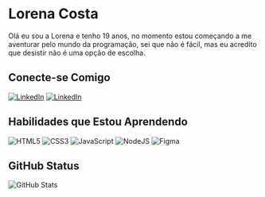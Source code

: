 # Lorena Costa
Olá eu sou a Lorena e tenho 19 anos, no momento estou começando a me aventurar pelo mundo da programação, sei que não é fácil, mas eu acredito que desistir não é uma opção de escolha.

## Conecte-se Comigo
[![LinkedIn](https://img.shields.io/badge/LinkedIn-0077B5?style=for-the-badge&logo=linkedin&logoColor=white)](https://www.linkedin.com/in/lorena-araujo-costa-480282264/)
[![LinkedIn](https://img.shields.io/badge/Instagram-ffffff?style=for-the-badge&logo=instagram)](https://www.instagram.com/lorenaaraujo954/)

## Habilidades que Estou Aprendendo
![HTML5](https://img.shields.io/badge/HTML5-E34F26?style=for-the-badge&logo=html5&logoColor=white)
![CSS3](https://img.shields.io/badge/CSS3-1572B6?style=for-the-badge&logo=css3&logoColor=white)
![JavaScript](https://img.shields.io/badge/JavaScript-F7DF1E?style=for-the-badge&logo=javascript&logoColor=black)
![NodeJS](https://img.shields.io/badge/node.js-6DA55F?style=for-the-badge&logo=node.js&logoColor=white)
![Figma](https://img.shields.io/badge/Figma-696969?style=for-the-badge&logo=figma&logoColor=figma)

## GitHub Status
![GitHub Stats](https://github-readme-stats.vercel.app/api?username=LorenaCcosta&theme=transparent&bg_color=0000&border_color=30A3DC&show_icons=true&icon_color=30A3D&title_color=fff888&text_color=FFF)





